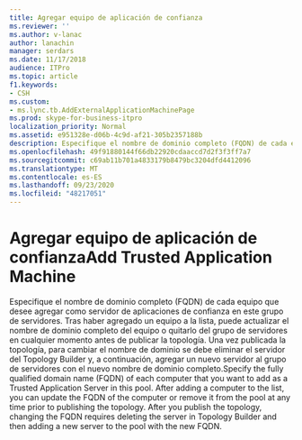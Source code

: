 ```yaml
---
title: Agregar equipo de aplicación de confianza
ms.reviewer: ''
ms.author: v-lanac
author: lanachin
manager: serdars
ms.date: 11/17/2018
audience: ITPro
ms.topic: article
f1.keywords:
- CSH
ms.custom:
- ms.lync.tb.AddExternalApplicationMachinePage
ms.prod: skype-for-business-itpro
localization_priority: Normal
ms.assetid: e951328e-d06b-4c9d-af21-305b2357188b
description: Especifique el nombre de dominio completo (FQDN) de cada equipo que desee agregar como servidor de aplicaciones de confianza en este grupo de servidores. Tras haber agregado un equipo a la lista, puede actualizar el nombre de dominio completo del equipo o quitarlo del grupo de servidores en cualquier momento antes de publicar la topología. Una vez publicada la topología, para cambiar el nombre de dominio se debe eliminar el servidor del Topology Builder y, a continuación, agregar un nuevo servidor al grupo de servidores con el nuevo nombre de dominio completo.
ms.openlocfilehash: 49f91880144f66db22920cdaaccd7d2f3f3ff7a7
ms.sourcegitcommit: c69ab11b701a4833179b8479bc3204dfd4412096
ms.translationtype: MT
ms.contentlocale: es-ES
ms.lasthandoff: 09/23/2020
ms.locfileid: "48217051"
---
```

# <a name="add-trusted-application-machine"></a><span data-ttu-id="d37a6-105">Agregar equipo de aplicación de confianza</span><span class="sxs-lookup"><span data-stu-id="d37a6-105">Add Trusted Application Machine</span></span>
 
<span data-ttu-id="d37a6-p102">Especifique el nombre de dominio completo (FQDN) de cada equipo que desee agregar como servidor de aplicaciones de confianza en este grupo de servidores. Tras haber agregado un equipo a la lista, puede actualizar el nombre de dominio completo del equipo o quitarlo del grupo de servidores en cualquier momento antes de publicar la topología. Una vez publicada la topología, para cambiar el nombre de dominio se debe eliminar el servidor del Topology Builder y, a continuación, agregar un nuevo servidor al grupo de servidores con el nuevo nombre de dominio completo.</span><span class="sxs-lookup"><span data-stu-id="d37a6-p102">Specify the fully qualified domain name (FQDN) of each computer that you want to add as a Trusted Application Server in this pool. After adding a computer to the list, you can update the FQDN of the computer or remove it from the pool at any time prior to publishing the topology. After you publish the topology, changing the FQDN requires deleting the server in Topology Builder and then adding a new server to the pool with the new FQDN.</span></span> 
  

